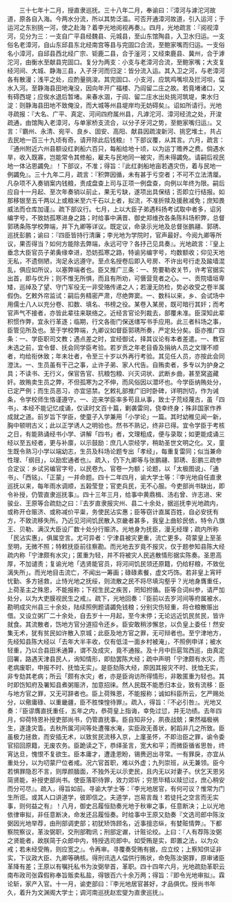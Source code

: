 <!-- { "loadSidebar": true } -->
　　三十七年十二月，授直隶巡抚。三十八年二月，奉谕曰：『漳河与滹沱河故道，原各自入海。今两水分流，所以其势泛滥。可否开通漳河故道，引入运河；于运河之东别挑一河，使之赴海？着李光地阅视再奏』。四月，光地疏言：『阅视漳河，见分为三：一支自广平县经魏县、元城县，至山东馆陶县，入卫水归运。一支俗名老漳河，自山东邱县东北经南宫等县与完固口合流，至鲍家嘴而归运。一支俗名小漳河，自邱县西北经广宗、钜鹿二县，合于滏河；又经束鹿县、冀州，合于滹沱河，由衡水至献县完固口。复分为两支：小支与老漳河合流，至鲍家嘴；大支复经河间、大城、静海三县，入子牙河而归淀：皆分流入运。其入卫之河，与老漳河各有散漫；浅平之处，应酌量挑浚。其完固口、小支河，应筑鸡嘴坝及拦河坝，偪水入河。至静海县田地淹没，因向年开广福楼、乃阎留二庄之故。若竟堵诸口，又有碍西堤；应俟水退后暂堵。来春水涸，于阎、留二庄水出处挑河筑堤，束水归淀：则静海县田地不致俺没，而大城等州县堤岸均无妨碍矣』。诏如所请行。光地寻疏报：『大名、广平、真定、河间四府属州县，凡滹沱河、漳河经流之处，开浚疏通，由馆陶入老漳河，与单家桥支流合，以分子牙河之势，至鲍家嘴归运』。又言：『霸州、永清、宛平、良乡、固安、高阳、献县因疏浚新河、挑穵堆土，共占去民地一百三十九顷有奇。请开除此后钱粮』！下部议覆，从其言。六月，疏言：『通州附近六州县额设红剥船六百只，每船给地十顷，以为运丁赡养之费。倘遇水旱，收入既寡，岂能常令其修船，雇夫与民地同一被灾，而未得蠲免。请嗣后视民地一体沾恩蠲免』！下部议，不准；得旨：『此红剥船地亩若遇灾伤，着与民地一例蠲免』。三十九年二月，疏言：『积弊因循，未有甚于亏空者；不可不立法清厘。凡杂项不入奏销案内钱粮，责成盘查上司与正项一例盘查，向例以年终为限。嗣后应自十一月起、至次年奏销以前止，果无亏缺，遂项出具保结；否即立行结报。如那移银至五千两以上或粮米至六千石以上者，拟流，不准折赎及援赦减免；庶知畏威法而仓库加谨』。疏下部议行。七月，上以大臣子弟遇科扬考试取中者多，诏另编字号，不致妨孤寒进身之路；时给事中满晋、御史郑维孜各条陈科场积弊，总督郭琇条陈学校弊端，并下九卿等详议。既定议，命录示光地及总督张鹏翮、郭琇、巡抚彭鹏；谕曰：『四臣皆持行清廉；李光地为学院时，官声最好。今阅九卿等所议，果否得当？如何方能除去弊端，永远可守？各抒己见具奏』。光地疏言：『皇上垂念大臣官员子弟夤缘幸进，恐妨孤寒之路，特谕另编字号，均数额收；仰见天地无私，不遗侧陋，洵足永远遵守。至点名授卷后即入号房、不许出号行走及踰墙混乱，俱应如所议，以塞弊端者也。臣又推广三条：一、势要勒收关节，许考官据实出首，即与优升；则不惟无所惧，而且有所劝，可慑营竞者之心。一、贡院墙垣卑矮，巡绰及了望、守门军役无一非受赂传递之人；若漫无防检，势必收受之卷半属假伪。乞敕外帘监试：嗣后务精密严肃，尽绝弊窦。一、数科以来，乡、会试场中用儒士八人以充分卷、扣数、填名、书榜之役。某卷入某房，既可暗行其奸；而考官声气不接者，亦皆此辈往来联络之。近经言官论列裁去，部覆未准。臣深知此辈积惯作弊，宜永行革逐；临期，行文各衙门保送缮写书手应用。此三者科场之事，臣管见所及也。至于学校弊端，九卿议如督臣郭琇所奏，严定处分矣。臣亦推广四条：一、学臣职司文教；遇点差之时，宜经御试，择其议论有本者差遣。一、教官未选之前，宜令督、抚会同学臣考验。若岁贡之年老目昏及捐纳人员之文理不顺者，均给衔休致；年未壮者，令至三十岁以外再行考验。其见任人员，亦按此会同澄汰。一、生员虽有干己之事，止许子弟、家人代告。自贿卖者，多专以为护身之具；不读书、无行义，保官告官、抗粮包粮、兴灭词状、武断乡曲，甚至窝盗藏奸。故贿卖生员之弊，不但孤寒为之不伸，而风俗因以潜坏也。今学臣纳贿处分，已定严例；而生员恶习，亦宜惩禁。乞敕礼部推广旧时卧碑，详明剀切，作为诫条，令学校师生恪谨遵守。一、迩来学臣率多苟且从事，致士子荒经蔑古，虽「四书」、本经不能记忆成诵，仅读时文百十篇，剿袭雷同，侥幸终身；殊非国家作养成就之道。前岁旨下学臣，使童子入学兼用「小学论」一篇。其时幼稚见闻一新，胸中顿明古义；此以正学诱人之明验也。然书不熟记，终非已得。宜令学臣于考核之日，有能熟诵经书小学、讲解「四书」者，文理粗成，便与录取；如更能成诵三经以至五经者，更与补廪，以示鼓励：庶几人崇经学，稍助圣世文明之化。又，童生既令熟习小学以端幼志，生员及科场论题专出「孝经」，每重复雷同；似当兼命性理、「纲目」，以励宏通者也』。疏入，仍下九卿等与张鹏翮、郭琇、彭鹏三疏参合定议：乡试另编官字号，以民卷九、官卷一为额；论题，以「太极图说」、「通书」、「西铭」、「正蒙」一并命题。四十二年四月，谕大学士等：『李光地自任直隶巡抚以来，每年雨水调顺，五榖莹登；官吏兵民，无不心服。今吏部尚书缺出，即令补授，仍管直隶巡抚事』。四十三年三月，给事中黄鼎楫、汤右曾、许志进、宋骏业、王原等合疏劾之曰：『去岁直隶报灾州、县二十余处，据巡抚李光地疏内，或称开仓赈济、或称减价平粜，务使民沾实惠；臣等窃计直属百姓，自必安抚有方，不致流移失所。乃近见河间饥民散入京畿者甚多，我皇上曲轸民依，特令八旗王、贝勒、满汉大臣设厂数十处分行赈济。光地身为抚臣，漫无经理；疏内所称「民沾实惠」，俱属空言。尤可异者：宁津县被灾更重，流亡更多。荷蒙皇上至圣至明，无微不照；特敕抚臣前往察勘。而光地去岁竟不报灾，仅于题参知县陈大经疏内称「宁津颇有水灾」；匿重为轻，并不将被灾人民逃散情形据实陈奏。圣恩高厚，不加谴责；复谕光地「选贤能官员，将河间饥民领还原籍，仍给籽粮，不致仳漓失所」。而光地目击流亡，不闻出一筹画；碌碌素餐，虚文巧饰。若非皇上宵旰忧勤、多方拯救，止恃光地之抚绥，则流散之民不将尽填沟壑乎？光地身膺重任，上荷圣主之殊恩，不能报称；下视生民之疾苦，罔知拊循。臣等合词纠参，请严加处分，以为大吏膜视民生之戒』。疏下，光地回奏：『臣前以去岁河间等府属被水，勘明成灾州县三十余处，陆续照例题请蠲免钱粮；分别灾伤轻重，将仓粮散赈出借。又设立粥厂二十余处，自去岁十一月起，至今末停；无论远近饥民贫民，皆许就食。其流散者，饬地方官分道招令还乡。臣安敢稍涉懈怠，以负皇上委任！然安集无术，犹有贫民如许散入京城；此臣及地方官之罪，无可辩者也。至宁津地方，先经知县陈大经以「去年大半丰收，仅有低洼一面乡村被淹」，不照例申详；被水轻重，乃以合县田禾通算，谓不及成灾，竟不通报。及十月中巨扈驾西巡，由真定回署，路遇天津县民人，询知情形，即劾罢陈大经；疏中声明「宁津颇有水灾，而老病废职，申报不时、抚恤无实」。是臣劾陈大经，原因其报灾不时、抚恤无实，非专劾其老病；所云「颇有水灾」者，亦是臣询访所得情形，非敢匿重为轻也。其时即饬知府及署知县煮粥赈济，加意招徕。然人民既不能悉归本业，致有流移：臣与地方官之罪，又无可辞者也。臣上荷殊恩，不能报称；诚如科臣所云，乞严赐处分，以儆庸碌、以重畿疆，臣不胜悚惶待罪』。疏入，得旨：『不必引咎』。光地又奏：『臣谬膺直抚重任，五年之内，恭荷皇上指诲，幸免过愆，并无功绩。去年四月，仰荷特恩补授吏部尚书，仍管直抚事。臣自知非分，夙夜战兢；果然福极祸生，遂逢灾眚。去秋所属河间等处遭罹水淹，实臣政无善状，躬蹈非几之所致。臣虽极力拯救，而安插无术，以致贫民流移入京，上廑圣怀，不即治臣之罪，谕令委官招回原籍，无废农务。臣跪读之下，恭绎圣言，宽大和平；而微臣循省思咎，终宵达旦，愧恨不复欲生。臣本庸才，遭逢恩盼，锡赉迥出寻常。一有罪戾，亦宜从重处分，以为叨蒙尸位者戒。况六官首职，难以外虚；九列崇班，从无兼领。臣今若惧罪隐忍不言，则厚颜腼面，不独外无以示吏民，且内无以对妻子。伏乞天恩另简贤能，补授吏部尚书。使臣落职待罪，效力郊圻；穷思毕精以赎愆过，庶心稍安而分可尽』。疏入，得旨如前。寻谕大学士等：『李光地居官，有何可议？惟常为门生所诳。或其人口讲道学，彼即信之。夫道学，岂易言哉！若徒托之空言而无实事，则何益之有』！八月，御史吕履恒劾奏光地于秋审之事，任意断决；上以光地依律审拟，非任意断决，命发还吕履恒奏。时给事中王原又劾奏『文选司郎中陈汝弼因光地举荐，由刑部调吏部；初犹矫饰顾名，近事擅恣纵，有婪赃情弊』。下都察院察议，革汝弼职，交刑部鞫讯；刑部定谳，计赃论绞。上曰：『人有荐陈汝弼之贤能者，故朕简于众郎中内，特授选司郎中。如受贿是实，即置之法，以为众戒；若未经受贿，则应宽之』。令再审。寻覆奏受贿有据，应立绞；上察知供证非实，下议政大臣、九卿等确核。得刑讯选人偪供行贿状，命免陈汝弼罪，原审诸臣革降有差；王原以有嘱托私书为汝弼举首，革职。四十四年六月，光地疏劾革职云南布政司张霖假称奉旨贩卖私盐，得银百六十余万两；得旨：『即令光地审拟』。霖论斩，家产入官。十一月，谕吏部曰：『李光地居官甚好，才品俱优。授尚书年久，着升为文渊阁大学士；调河南巡抚赵宏燮为直隶巡抚』。

